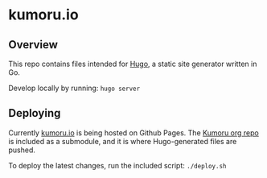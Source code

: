 # kumoru.io

## Overview

This repo contains files intended for [Hugo](http://gohugo.io/overview/introduction/), a static site generator written in Go.

Develop locally by running: `hugo server`

## Deploying

Currently [kumoru.io](http://kumoru.io) is being hosted on Github Pages. The [Kumoru org repo](https://github.com/kumoru/kumoru.github.io) is included as a submodule, and it is where Hugo-generated files
are pushed.

To deploy the latest changes, run the included script: `./deploy.sh`
